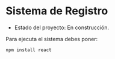 <h1>Sistema de Registro</h1>

- Estado del proyecto: En construcción.

Para ejecuta el sistema debes poner:

```npm install react```
